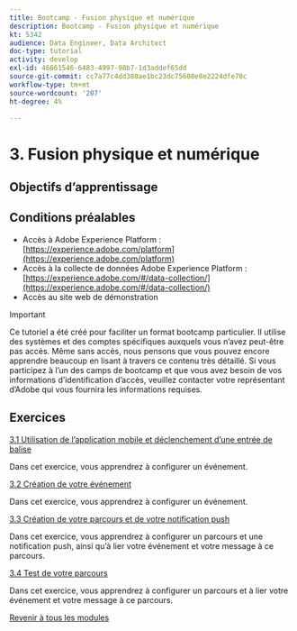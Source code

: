 ```yaml
---
title: Bootcamp - Fusion physique et numérique
description: Bootcamp - Fusion physique et numérique
kt: 5342
audience: Data Engineer, Data Architect
doc-type: tutorial
activity: develop
exl-id: 46861546-6483-4997-98b7-1d3addef65dd
source-git-commit: cc7a77c4dd380ae1bc23dc75608e8e2224dfe78c
workflow-type: tm+mt
source-wordcount: '207'
ht-degree: 4%

---
```


# 3. Fusion physique et numérique

## Objectifs d’apprentissage

## Conditions préalables

- Accès à Adobe Experience Platform : [https://experience.adobe.com/platform](https://experience.adobe.com/platform)
- Accès à la collecte de données Adobe Experience Platform : [https://experience.adobe.com/#/data-collection/](https://experience.adobe.com/#/data-collection/)
- Accès au site web de démonstration

>[!IMPORTANT]
>
>Ce tutoriel a été créé pour faciliter un format bootcamp particulier. Il utilise des systèmes et des comptes spécifiques auxquels vous n’avez peut-être pas accès. Même sans accès, nous pensons que vous pouvez encore apprendre beaucoup en lisant à travers ce contenu très détaillé. Si vous participez à l’un des camps de bootcamp et que vous avez besoin de vos informations d’identification d’accès, veuillez contacter votre représentant d’Adobe qui vous fournira les informations requises.

## Exercices

[3.1 Utilisation de l’application mobile et déclenchement d’une entrée de balise](./ex1.md)

Dans cet exercice, vous apprendrez à configurer un événement.

[3.2 Création de votre événement](./ex2.md)

Dans cet exercice, vous apprendrez à configurer un événement.

[3.3 Création de votre parcours et de votre notification push](./ex3.md)

Dans cet exercice, vous apprendrez à configurer un parcours et une notification push, ainsi qu’à lier votre événement et votre message à ce parcours.

[3.4 Test de votre parcours](./ex4.md)

Dans cet exercice, vous apprendrez à configurer un parcours et à lier votre événement et votre message à ce parcours.

[Revenir à tous les modules](../../overview.md)
